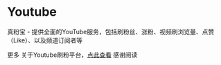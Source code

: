 # Youtube
真粉宝 - 提供全面的YouTube服务，包括刷粉丝、涨粉、视频刷浏览量、点赞（Like）、以及频道订阅者等

更多 关于Youtube刷粉平台，[点此查看](https://realfans.pro?utm_source=github) 感谢阅读
